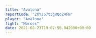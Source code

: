 ```yaml
---
title: "Avalona"
reportCode: "2XYJ67t3gRQqZ4FN"
player: "Avalona"
fight: "Moroes"
date: 2021-08-23T19:07:58.042000+00:00
---
```

